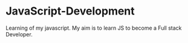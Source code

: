 # JavaScript-Development
Learning of my javascript. My aim is to learn JS to become a Full stack Developer.
